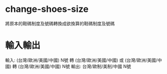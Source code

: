 # change-shoes-size
將原本的鞋碼制度及號碼轉換成欲換算的鞋碼制度及號碼

# 輸入輸出
輸入:
(台灣/歐洲/美國/中國) N號 轉 (台灣/歐洲/美國/中國)  或  (台灣/歐洲/美國/中國) 轉 (台灣/歐洲/美國/中國) N號
輸出:
台灣/歐制/美制/中國  N號
